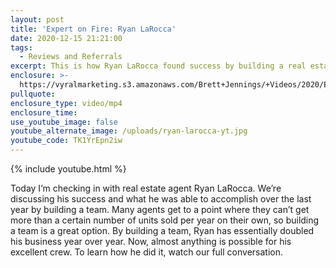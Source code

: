 ```yaml
---
layout: post
title: 'Expert on Fire: Ryan LaRocca'
date: 2020-12-15 21:21:00
tags:
  - Reviews and Referrals
excerpt: This is how Ryan LaRocca found success by building a real estate team.
enclosure: >-
  https://vyralmarketing.s3.amazonaws.com/Brett+Jennings/+Videos/2020/Expert+on+Fire%3A+Ryan+LaRocca.mp4
pullquote:
enclosure_type: video/mp4
enclosure_time:
use_youtube_image: false
youtube_alternate_image: /uploads/ryan-larocca-yt.jpg
youtube_code: TK1YrEpn2iw
---
```

{% include youtube.html %}

Today I’m checking in with real estate agent Ryan LaRocca. We’re discussing his success and what he was able to accomplish over the last year by building a team. Many agents get to a point where they can’t get more than a certain number of units sold per year on their own, so building a team is a great option. By building a team, Ryan has essentially doubled his business year over year. Now, almost anything is possible for his excellent crew. To learn how he did it, watch our full conversation.
